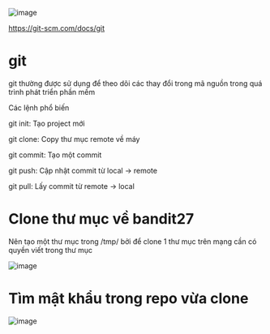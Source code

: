 ![image](https://github.com/user-attachments/assets/c29adaaf-5a11-4f45-b69b-974956b7353a)

https://git-scm.com/docs/git

# git
git thường được sử dụng để theo dõi các thay đổi trong mã nguồn trong quá trình phát triển phần mềm

Các lệnh phổ biến

git init: Tạo project mới

git clone: Copy thư mục remote về máy

git commit: Tạo một commit

git push: Cập nhật commit từ local -> remote

git pull: Lấy commit từ remote -> local

# Clone thư mục về bandit27
Nên tạo một thư mục trong /tmp/ bởi để clone 1 thư mục trên mạng cần có quyền viết trong thư mục

![image](https://github.com/user-attachments/assets/a557bc57-db53-4dee-81a5-97033b7cf389)

# Tìm mật khẩu trong repo vừa clone
![image](https://github.com/user-attachments/assets/d5fbb5ec-3fc3-43f7-bb3c-ff0e629ebfae)
